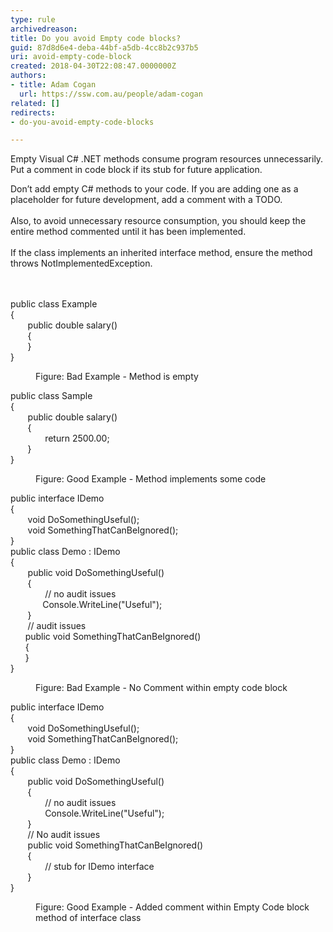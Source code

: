 ```yaml
---
type: rule
archivedreason: 
title: Do you avoid Empty code blocks?
guid: 87d8d6e4-deba-44bf-a5db-4cc8b2c937b5
uri: avoid-empty-code-block
created: 2018-04-30T22:08:47.0000000Z
authors:
- title: Adam Cogan
  url: https://ssw.com.au/people/adam-cogan
related: []
redirects:
- do-you-avoid-empty-code-blocks

---
```



<p>​Empty Visual C# .NET methods consume&#160;program resources unnecessarily. Put a ​​comment in code block if its stub for future application.</p>Don’t add empty C# methods to your code. If you are adding one as a placeholder for future development, add a comment with a TODO.<div><br>Also, to avoid unnecessary resource consumption, you should keep the entire method commented until it has been implemented.</div><div><br>If the class implements an inherited interface method, ensure the method throws NotImplementedException.<br></div>
<br><excerpt class='endintro'></excerpt><br>
<p class="ssw15-rteElement-CodeArea">​public class Example<br> &#123;<br>&#160; &#160; &#160; &#160;public double salary()<br>&#160; &#160; &#160; &#160;&#123;&#160;
   <br>&#160; &#160; &#160; &#160;&#125;<br> &#125;</p><dd class="ssw15-rteElement-FigureBad">​​Figure&#58; Bad Example - Method is empty​​​​​<br></dd><p class="ssw15-rteElement-CodeArea">​public class Sample<br> &#123;<br>&#160; &#160; &#160; &#160;public double salary()<br>&#160; &#160; &#160; &#160;&#123;<br> &#160; &#160; &#160; &#160; &#160; &#160; &#160;&#160;return 2500.00;<br> &#160; &#160; &#160; &#160;&#125;<br> &#125;</p><dd class="ssw15-rteElement-FigureGood">​Figure&#58; G​ood Example - Method implements some code<br></dd><p class="ssw15-rteElement-CodeArea">

public interface IDemo<br> &#123;<br>&#160; &#160; &#160; &#160;void DoSomethingUseful();<br>&#160; &#160; &#160; &#160;void SomethingThatCanBeIgnored();<br> &#125;<br>public class Demo &#58; IDemo<br> &#123;<br>&#160; &#160; &#160; &#160;public void DoSomethingUseful()<br>&#160; &#160; &#160; &#160;&#123;<br>&#160; &#160; &#160; &#160; &#160; &#160; &#160; // no audit issues<br>&#160; &#160; &#160; &#160; &#160; &#160; &#160;Console.WriteLine(&quot;Useful&quot;);<br>&#160; &#160; &#160; &#160;&#125;<br>&#160; &#160; &#160; &#160;// audit issues <br>&#160; &#160; &#160; public void SomethingThatCanBeIgnored()<br>&#160; &#160; &#160; &#123; <br>&#160; &#160; &#160; &#125; <br> &#125; </p><dd class="ssw15-rteElement-FigureBad">​Figure&#58; Bad Example - No Comment within empty code block</dd><p class="ssw15-rteElement-CodeArea">​​​public interface IDemo<br> &#123;<br>&#160; &#160; &#160; &#160;void DoSomethingUseful();<br>&#160; &#160; &#160; &#160;void SomethingThatCanBeIgnored();<br> &#125;<br>public class Demo &#58; IDemo<br> &#123;<br>&#160; &#160; &#160; &#160;public void DoSomethingUseful()<br>&#160; &#160; &#160; &#160;&#123;<br>&#160; &#160; &#160; &#160; &#160; &#160; &#160; // no audit issues<br>&#160; &#160; &#160; &#160; &#160; &#160; &#160; Console.WriteLine(&quot;Useful&quot;);<br>&#160; &#160; &#160; &#160;&#125;<br>&#160; &#160; &#160; &#160;// No audit issues <br>&#160; &#160; &#160; &#160;public void SomethingThatCanBeIgnored() <br>&#160; &#160; &#160; &#160;&#123;<br>&#160; &#160; &#160; &#160; &#160; &#160; &#160; // stub for IDemo interface<br>&#160; &#160; &#160; &#160;&#125; <br> &#125; </p><dd class="ssw15-rteElement-FigureGood">​​​Figure&#58; Good Example - Added comment within Empty Code block method of interface&#160;class</dd>​<br><br><br>


